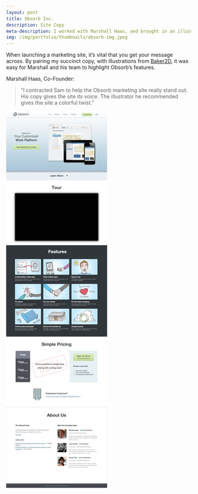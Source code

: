 ```yaml
---
layout: post
title: Obsorb Inc.
description: Site Copy
meta-description: I worked with Marshall Haas, and brought in an illustrator, to bring life to Obsorb's marketing site.
img: /img/portfolio/thumbnails/obsorb-img.jpeg
---
```


When launching a marketing site, it’s vital that you get your message across. By pairing my succinct copy, with illustrations from [Baker2D](http://www.baker2d.co.uk/), it was easy for Marshall and his team to highlight Obsorb’s features.

Marshall Haas, Co-Founder: 

>“I contracted Sam to help the Obsorb marketing site really stand out. His copy gives the site its voice. The illustrator he recommended gives the site a colorful twist.” 

<img src="/img/portfolio/Obsorb.jpg">
 